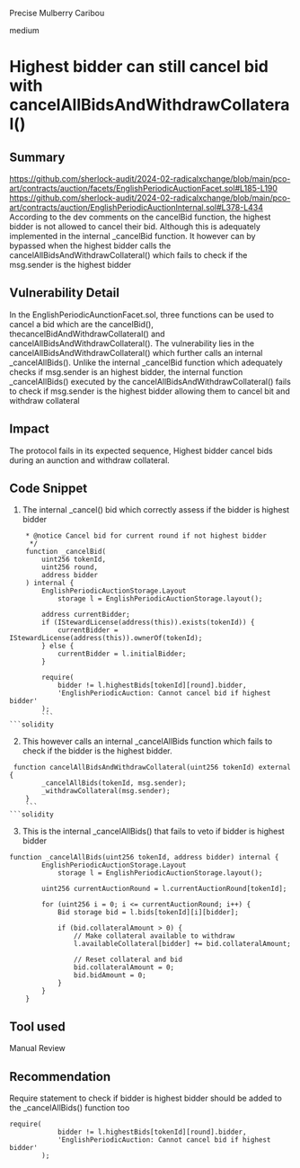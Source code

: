 Precise Mulberry Caribou

medium

# Highest bidder can still cancel bid with cancelAllBidsAndWithdrawCollateral()

## Summary
https://github.com/sherlock-audit/2024-02-radicalxchange/blob/main/pco-art/contracts/auction/facets/EnglishPeriodicAuctionFacet.sol#L185-L190
https://github.com/sherlock-audit/2024-02-radicalxchange/blob/main/pco-art/contracts/auction/EnglishPeriodicAuctionInternal.sol#L378-L434
According to the dev comments on the cancelBid function, the highest bidder is not allowed to cancel their bid.  Although this is adequately implemented in the internal _cancelBid function. It however can by bypassed when the highest bidder calls the cancelAllBidsAndWithdrawCollateral() which fails to check if the msg.sender is the highest bidder

## Vulnerability Detail
In the EnglishPeriodicAunctionFacet.sol, three functions can be used to cancel a bid which are the cancelBid(), thecancelBidAndWithdrawCollateral() and cancelAllBidsAndWithdrawCollateral(). The vulnerability lies in the cancelAllBidsAndWithdrawCollateral() which further calls  an internal _cancelAllBids(). Unlike the internal _cancelBid  function which adequately checks if msg.sender is an highest bidder, the internal function  _cancelAllBids() executed by the cancelAllBidsAndWithdrawCollateral() fails to check if msg.sender is the highest bidder allowing them to cancel bit and withdraw collateral
## Impact
The protocol fails in its expected sequence,
Highest bidder cancel bids during an aunction and withdraw collateral.
## Code Snippet
1. The internal _cancel() bid which correctly assess if the bidder is highest bidder
```solidity
    * @notice Cancel bid for current round if not highest bidder
     */
    function _cancelBid(
        uint256 tokenId,
        uint256 round,
        address bidder
    ) internal {
        EnglishPeriodicAuctionStorage.Layout
            storage l = EnglishPeriodicAuctionStorage.layout();

        address currentBidder;
        if (IStewardLicense(address(this)).exists(tokenId)) {
            currentBidder = IStewardLicense(address(this)).ownerOf(tokenId);
        } else {
            currentBidder = l.initialBidder;
        }

        require(
            bidder != l.highestBids[tokenId][round].bidder,
            'EnglishPeriodicAuction: Cannot cancel bid if highest bidder'
        );
        ```
```solidity
```
2. This however calls an internal _cancelAllBids function which fails to check if the bidder is the highest bidder.
```solidity
 function cancelAllBidsAndWithdrawCollateral(uint256 tokenId) external {
        _cancelAllBids(tokenId, msg.sender);
        _withdrawCollateral(msg.sender);
    }
    ```
```solidity
```
3. This is the internal _cancelAllBids() that fails to veto if bidder is highest bidder
```solidity
function _cancelAllBids(uint256 tokenId, address bidder) internal {
        EnglishPeriodicAuctionStorage.Layout
            storage l = EnglishPeriodicAuctionStorage.layout();

        uint256 currentAuctionRound = l.currentAuctionRound[tokenId];

        for (uint256 i = 0; i <= currentAuctionRound; i++) {
            Bid storage bid = l.bids[tokenId][i][bidder];

            if (bid.collateralAmount > 0) {
                // Make collateral available to withdraw
                l.availableCollateral[bidder] += bid.collateralAmount;

                // Reset collateral and bid
                bid.collateralAmount = 0;
                bid.bidAmount = 0;
            }
        }
    }
```
## Tool used

Manual Review

## Recommendation
Require statement to check if bidder is highest bidder should be added to the _cancelAllBids() function too
```solidity
require(
            bidder != l.highestBids[tokenId][round].bidder,
            'EnglishPeriodicAuction: Cannot cancel bid if highest bidder'
        );
```